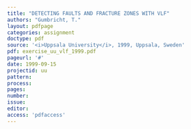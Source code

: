 ```yaml
---
title: "DETECTING FAULTS AND FRACTURE ZONES WITH VLF"
authors: "Gumbricht, T."
layout: pdfpage
categories: assignment
doctype: pdf
source: '<i>Uppsala University</i>, 1999, Uppsala, Sweden'
pdf: exercise_uu_vlf_1999.pdf
pageurl: '#'
date: 1999-09-15
projectid: uu
pattern:
process:
pages:
number:
issue:
editor:
access: 'pdfaccess'
---
```

